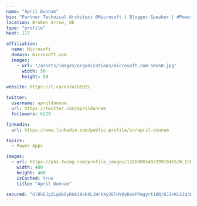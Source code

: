```yaml
---
name: "April Dunnam"
bio: "Partner Technical Architect @Microsoft | Blogger-Speaker | #PowerApps, #PowerAutomate, #Office365, #SharePoint | #WIT | #Karaoke Queen"
location: Broken Arrow, OK
type: "profile"
heat: 117

affiliation:
  name: Microsoft
  domain: microsoft.com
  images:
    - url: "/assets/images/organizations/microsoft.com-50x50.jpg"
      width: 50
      height: 50

website: https://t.co/enJuiGEQZc

twitter:
  username: aprildunnam
  url: https://twitter.com/aprildunnam
  followers: 6229

linkedin:
  url: https://www.linkedin.com/public-profile/in/april-dunnam

topics:
  - Power Apps

images:
  - url: https://pbs.twimg.com/profile_images/1326986540329918465/W_IJ6Ih2_400x400.jpg
    width: 400
    height: 400
    isCached: true
    title: "April Dunnam"

secured: "GlOSEJgZLgGbIyRGk38xkXLJWrkXy2ElHY8yDokPPmgyrtI8R/8JZ+KL5Iq3DpK46LHiUU1FNHArV+Tu5wds40pPI1vFRPM46ikxDS1U0Ci6mnR8FAkTK2bVRTRKUkzJLCKQc/vagvQ9UvUnRzqtfJ2SvpMtJSdBg29qPm2niNWnfUrKx3MFYZyT/ex+vrLsMDaYNnTOUJIwEVazAUZN+BWQlA7jaOR/lkjtg3xsPwT1UpPiS8i8unQytBqiF4Br1cmpq8QuM1g/hbiZqBYCnkgjl7BnBY5GK+Rd6ASrX3vvwV4NtIZEMunsfZdavq30pY2vkCcH5PqspBWfwtNzJ3mqQYhcP/jN7LB+dUYqdO2SuK5IBksLRPXS44Qav/hPI4cRXexLVTKIoLKToh87ENFU6NX1Gf8YH/KHvYEokeE=;eTMEjfoF1l9hZ0dX+u6DPQ=="
---
```


